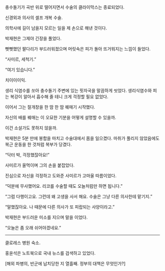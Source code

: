 충수돌기가 곡반 위로 떨어지면서 수술의 클라이막스는 종료되었다.

신경외과 의사의 셀프 개복 수술.

의학사에 길이 남을지 모르는 일을 제 손으로 해낸 것이다.

박재현은 그제야 긴장을 풀었다.

뻣뻣했던 팔다리가 부드러워졌으며 머릿속은 피가 돌아 뜨거워지는 느낌이 들었다.

“사미르, 세척기.”

“여기 있습니다.”

치이이이익.

생리 식염수를 쏘아 충수돌기 주변에 있는 핏자국을 말끔하게 씻었다. 생리식염수와 피는 복강이 알아서 흡수해 줄 테니 크게 걱정할 필요 없었다.

이어서 그는 절개창을 한 땀 한 땀 꿰매기 시작했다.

자신의 배를 꿰매는 이 오묘한 기분을 어떻게 설명할 수 있을까.

이건 소설가도 못하지 않을까.

박재현은 5분 만에 봉합을 마치고 수술대에서 몸을 일으켰다. 마취가 풀리지 않았음에도 복근 운동을 한 것처럼 복부가 당겼다.

“닥터 박, 걱정했잖아요!”

사미르가 울먹이며 그의 손을 붙잡았다.

진심으로 자신을 걱정하고 도와준 사미르가 고마울 따름이었다.

“덕분에 무사했어요. 리코를 수술할 때도 오늘처럼만 하면 됩니다.”

“그럼 다행이고요. 그런데 왜 고생을 사서 해요. 수술은 그냥 다른 의사한테 맡기지.”

“말했잖아요. 나 때문에 다른 의사가 또 피랍되는 사양이라고.”

박재현은 부드러운 미소를 지으며 말을 이었다.

“오늘은 좀 오래 쉬어야겠네요.”

* * *

클로레스 병원 숙소.

홍윤석은 노트북으로 국내 뉴스를 검색하고 있었다.

[해외 파병의, 반군에 납치당한 지 열흘째. 정부의 대책은 무엇인가?]